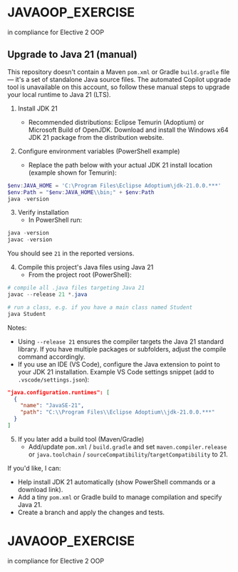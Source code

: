 # JAVAOOP_EXERCISE
in compliance for Elective 2 OOP

## Upgrade to Java 21 (manual)

This repository doesn't contain a Maven `pom.xml` or Gradle `build.gradle` file — it's a set of standalone Java source files. The automated Copilot upgrade tool is unavailable on this account, so follow these manual steps to upgrade your local runtime to Java 21 (LTS).

1. Install JDK 21
   - Recommended distributions: Eclipse Temurin (Adoptium) or Microsoft Build of OpenJDK. Download and install the Windows x64 JDK 21 package from the distribution website.

2. Configure environment variables (PowerShell example)
   - Replace the path below with your actual JDK 21 install location (example shown for Temurin):

```powershell
$env:JAVA_HOME = 'C:\Program Files\Eclipse Adoptium\jdk-21.0.0.***'
$env:Path = "$env:JAVA_HOME\\bin;" + $env:Path
java -version
```

3. Verify installation
   - In PowerShell run:

```powershell
java -version
javac -version
```

You should see `21` in the reported versions.

4. Compile this project's Java files using Java 21
   - From the project root (PowerShell):

```powershell
# compile all .java files targeting Java 21
javac --release 21 *.java

# run a class, e.g. if you have a main class named Student
java Student
```

Notes:
 - Using `--release 21` ensures the compiler targets the Java 21 standard library. If you have multiple packages or subfolders, adjust the compile command accordingly.
 - If you use an IDE (VS Code), configure the Java extension to point to your JDK 21 installation. Example VS Code settings snippet (add to `.vscode/settings.json`):

```json
"java.configuration.runtimes": [
  {
    "name": "JavaSE-21",
    "path": "C:\\Program Files\\Eclipse Adoptium\\jdk-21.0.0.***"
  }
]
```

5. If you later add a build tool (Maven/Gradle)
   - Add/update `pom.xml` / `build.gradle` and set `maven.compiler.release` or `java.toolchain` / `sourceCompatibility`/`targetCompatibility` to 21.

If you'd like, I can:
 - Help install JDK 21 automatically (show PowerShell commands or a download link).
 - Add a tiny `pom.xml` or Gradle build to manage compilation and specify Java 21.
 - Create a branch and apply the changes and tests.
# JAVAOOP_EXERCISE
in compliance for Elective 2 OOP
